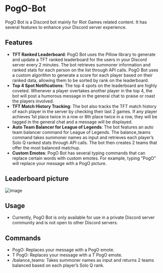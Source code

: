 # PogO-Bot
PogO Bot is a Discord bot mainly for Riot Games related content. It has several features to enhance your Discord server experience.

## Features
- **TFT Ranked Leaderboard**: PogO Bot uses the Pillow library to generate and update a TFT ranked leaderboard for the users in your Discord server every 2 minutes. The bot retrieves summoner information and ranked stats for each person on the list through API calls. PogO Bot uses a custom algorithm to generate a score for each player based on their ranked data, allowing them to be sorted by rank on the leaderboard.
- **Top 4 Spot Notifications**: The top 4 spots on the leaderboard are highly coveted. Whenever a player overtakes another player in the top 4, the bot will post a humorous message in the general chat to praise or roast the players involved.
- **TFT Match History Tracking**: The bot also tracks the TFT match history of each player in the server by checking their last 2 games. If any player achieves 1st place twice in a row or 8th place twice in a row, they will be tagged in the general chat and a message will be displayed.
- **Auto Team Balancer for League of Legends**: The bot features an auto team balancer command for League of Legends. The balance_teams command takes summoner names as input and retrieves each player’s Solo Q ranked stats through API calls. The bot then creates 2 teams that offer the most balanced matchup.
- **Custom Emotes**: PogO Bot has several typing commands that can replace certain words with custom emotes. For example, typing “PogO” will replace your message with a PogO picture.

## Leaderboard picture
![image](https://github.com/Simon-Lajoie/PogO-Bot/assets/123536951/4bc85e0e-860a-47eb-93ef-81fe3edbcca7)

## Usage
- Currently, PogO Bot is only available for use in a private Discord server community and is not open to other Discord servers.


## Commands
- PogO: Replaces your message with a PogO emote.
- T PogO: Replaces your message with a T PogO emote.
- /balance_teams: Takes summoner names as input and returns 2 teams balanced based on each player’s Solo Q rank.
